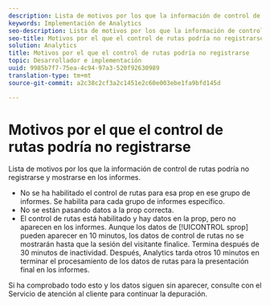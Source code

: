 ```yaml
---
description: Lista de motivos por los que la información de control de rutas podría no registrarse y mostrarse en los informes.
keywords: Implementación de Analytics
seo-description: Lista de motivos por los que la información de control de rutas podría no registrarse y mostrarse en los informes.
seo-title: Motivos por el que el control de rutas podría no registrarse
solution: Analytics
title: Motivos por el que el control de rutas podría no registrarse
topic: Desarrollador e implementación
uuid: 9985b7f7-75ea-4c94-97a3-520f92630989
translation-type: tm+mt
source-git-commit: a2c38c2cf3a2c1451e2c60e003ebe1fa9bfd145d

---
```



# Motivos por el que el control de rutas podría no registrarse

Lista de motivos por los que la información de control de rutas podría no registrarse y mostrarse en los informes.

* No se ha habilitado el control de rutas para esa prop en ese grupo de informes. Se habilita para cada grupo de informes específico.
* No se están pasando datos a la prop correcta.
* El control de rutas está habilitado y hay datos en la prop, pero no aparecen en los informes. Aunque los datos de [!UICONTROL sprop] pueden aparecer en 10 minutos, los datos de control de rutas no se mostrarán hasta que la sesión del visitante finalice. Termina después de 30 minutos de inactividad. Después, Analytics tarda otros 10 minutos en terminar el procesamiento de los datos de rutas para la presentación final en los informes.

Si ha comprobado todo esto y los datos siguen sin aparecer, consulte con el Servicio de atención al cliente para continuar la depuración.
